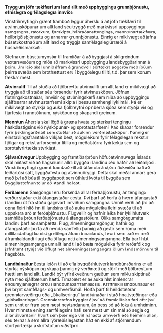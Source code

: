 **Tryggjum jöfn tækifæri um land allt með uppbyggingu grunnþjónustu, efnislegra og félagslegra innviða**

Vinstrihreyfingin grænt framboð leggur áherslu á að jöfn tækifæri til atvinnusköpunar um allt land séu tryggð með markvissri uppbyggingu samgangna, raforkum, fjarskipta, háhraðanettenginga, menntunartækifæra, heilbrigðisþjónustu og annarrar grunnþjónustu. Einnig er mikilvægt að jafna búsetukostnað um allt land og tryggja samfélagsleg úrræði á húsnæðismarkaði.

Stefna um búsetumynstur til framtíðar á að byggjast á skilgreindum vaxtarsvæðum og miða að markvissri uppbyggingu landsbyggðarinnar á þeim. Um leið skal unnið áfram á grundvelli sértækra aðgerða með íbúum þeirra svæða sem brothættust eru í byggðalegu tilliti, t.d. þar sem konum fækkar mest.

**Atvinnulíf**
Til að stuðla að fjölbreyttu atvinnulífi um allt land er mikilvægt að tryggja að til staðar séu forsendur fyrir atvinnusköpun. Jöfnun flutningskostnaðar, innviðir og stuðningskerfi sem miða að uppbyggingu sjálfbærrar atvinnustarfsemi skipta í þessu samhengi lykilmáli. Þá er mikilvægt að styrkja og auka fjölbreytni opinberra sjóða sem styðja við og fjárfesta í rannsóknum, nýsköpun og skapandi greinum.

**Menntun**
Áhersla skal lögð á græna hvata og sterkari tengingu háskólastigsins við nýsköpunar- og sprotastarfsemi. Það skapar forsendur fyrir þekkingariðnað sem stuðlar að aukinni verðmætasköpun. Þannig er einstaklingsframtakið virkjað best, möguleikum fyrir félagslegan rekstur fjölgar og rekstrarforsendur lítilla og meðalstórra fyrirtækja sem og sprotafyrirtækja styrkjast.

**Sjávarútvegur**
Uppbygging og framtíðarþróun höfuðatvinnuvega Íslands skal miðast við að hagsmunir allra byggða í landinu séu hafðir að leiðarljósi. Vinstrihreyfingin grænt framboð vill að útfærsla á stjórn fiskveiða hafi að leiðarljósi sátt, byggðafestu og atvinnuöryggi. Þetta skal meðal annars gera með því að búa til byggðapott sem úthluti kvóta til byggða sem Byggðastofnun telur að standi hallast.

**Ferðamenn**
Samgöngur eru forsenda allrar ferðaþjónustu, án tenginga verður staður ekki áfangastaður gesta. Því þarf að horfa á hvern áfangastað í landinu út frá stöðu gagnvart innviðum samgangna. Unnið verði að því að opna fleiri hlið inn til landsins til að auka möguleika fleiri svæða til að uppskera arð af ferðaþjónustu. Flugvellir og hafnir leika hér lykilhlutverk samhliða þróun ferðaþjónustu á áfangastöðum. Ólíka samgöngumáta í landinu þarf að samþætta. Flug, almenningsamgöngur, hafnir og áfangastaðir þurfa að mynda samfellu þannig að gestir sem koma með millilandaflugi komist greiðlega áfram innanlands, hvort sem það er með áframhaldandi flugi eða öflugu neti almenningsamgangna. Efla þarf hlut almenningsamganga um allt land til að bæta möguleika fyrir ferðafólk og jafnframt styðja við öflugt net almenningssamgangna öllum landsmönnum til hagsbóta.

**Landbúnaður**
Besta leiðin til að efla byggðahlutverk landbúnaðarins er að styrkja nýsköpun og skapa þannig ný verðmæti og störf með fjölbreyttum hætti um land allt. Landið býr yfir ákveðnum gæðum sem miklu skiptir að nýta með sjálfbærum hætti. Tímabært er að auka hlut innlendrar endurnýjanlegrar orku í landbúnaðarframleiðslu. Kraftmikill landbúnaður er því brýnt samfélags- og umhverfismál. Horfa þarf til heildstæðrar grenndarvæðingu eða „lókalíseringu“ landbúnaðar í stað hnattvæðingar eða „glóbalíseringar“. Grenndarstefna byggist á því að framleiðslan fari eftir því sem unnt er fram sem næst neytandanum, án þess þó að loka á umheiminn. Hver minnsta eining samfélagsins hafi sem mest um sín mál að segja og allar ákvarðanir, hvort sem þær eiga við nánasta umhverfi eða heiminn allan, séu teknar á sem allra lýðræðislegastan hátt en ekki af stjórnendum stórfyrirtækja á skrifstofum víðsfjarri.
